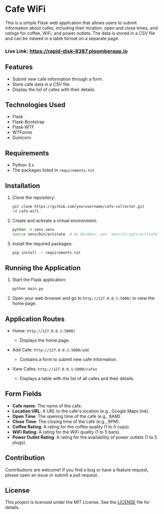# Cafe WiFi

This is a simple Flask web application that allows users to submit information about cafes, including their location, open and close times, and ratings for coffee, WiFi, and power outlets. The data is stored in a CSV file and can be viewed in a table format on a separate page.

### Live Link: https://rapid-disk-8387.ploomberapp.io

## Features

- Submit new cafe information through a form.
- Store cafe data in a CSV file.
- Display the list of cafes with their details.

## Technologies Used

- Flask
- Flask-Bootstrap
- Flask-WTF
- WTForms
- Gunicorn

## Requirements

- Python 3.x
- The packages listed in `requirements.txt`

## Installation

1. Clone the repository:
    ```bash
    git clone https://github.com/yourusername/cafe-collector.git
    cd cafe-wifi
    ```

2. Create and activate a virtual environment:
    ```bash
    python -m venv venv
    source venv/bin/activate  # On Windows, use `venv\Scripts\activate`
    ```

3. Install the required packages:
    ```bash
    pip install -r requirements.txt
    ```

## Running the Application

1. Start the Flask application:
    ```bash
    python main.py
    ```

2. Open your web browser and go to `http://127.0.0.1:5000/` to view the home page.

## Application Routes

- Home: `http://127.0.0.1:5000/`
  - Displays the home page.

- Add Cafe: `http://127.0.0.1:5000/add`
  - Contains a form to submit new cafe information.

- View Cafes: `http://127.0.0.1:5000/cafes`
  - Displays a table with the list of all cafes and their details.

## Form Fields

- **Cafe name**: The name of the cafe.
- **Location URL**: A URL to the cafe's location (e.g., Google Maps link).
- **Open Time**: The opening time of the cafe (e.g., 8AM).
- **Close Time**: The closing time of the cafe (e.g., 9PM).
- **Coffee Rating**: A rating for the coffee quality (1 to 5 cups).
- **WiFi Rating**: A rating for the WiFi quality (1 to 5 bars).
- **Power Outlet Rating**: A rating for the availability of power outlets (1 to 5 plugs).

## Contribution

Contributions are welcome! If you find a bug or have a feature request, please open an issue or submit a pull request.

## License

This project is licensed under the MIT License. See the [LICENSE](LICENSE) file for details.


